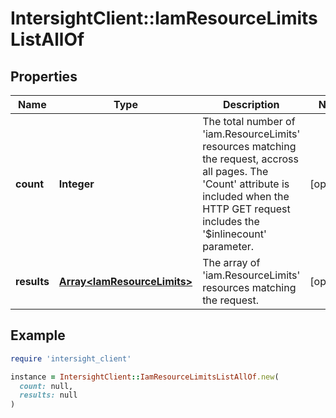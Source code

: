# IntersightClient::IamResourceLimitsListAllOf

## Properties

| Name | Type | Description | Notes |
| ---- | ---- | ----------- | ----- |
| **count** | **Integer** | The total number of &#39;iam.ResourceLimits&#39; resources matching the request, accross all pages. The &#39;Count&#39; attribute is included when the HTTP GET request includes the &#39;$inlinecount&#39; parameter. | [optional] |
| **results** | [**Array&lt;IamResourceLimits&gt;**](IamResourceLimits.md) | The array of &#39;iam.ResourceLimits&#39; resources matching the request. | [optional] |

## Example

```ruby
require 'intersight_client'

instance = IntersightClient::IamResourceLimitsListAllOf.new(
  count: null,
  results: null
)
```

